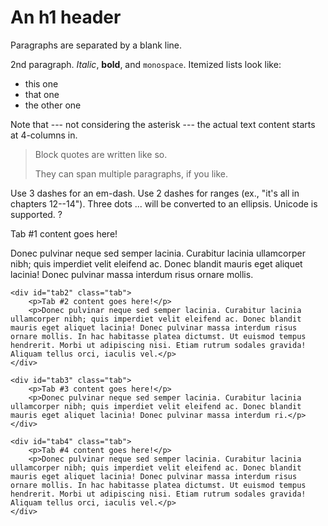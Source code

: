 <head>
<link rel="stylesheet" type="text/css" href="https://github.com/orzade/testorza/blob/master/style.css">
<script src="https://github.com/orzade/testorza/blob/master/jquery.js"></script> 
</head>

An h1 header
============

Paragraphs are separated by a blank line.

2nd paragraph. *Italic*, **bold**, and `monospace`. Itemized lists
look like:

  * this one
  * that one
  * the other one

Note that --- not considering the asterisk --- the actual text
content starts at 4-columns in.

> Block quotes are
> written like so.
>
> They can span multiple paragraphs,
> if you like.

Use 3 dashes for an em-dash. Use 2 dashes for ranges (ex., "it's all
in chapters 12--14"). Three dots ... will be converted to an ellipsis.
Unicode is supported. ?

<div class="tab-content">
    <div id="tab1" class="tab active">
        <p>Tab #1 content goes here!</p>
        <p>Donec pulvinar neque sed semper lacinia. Curabitur lacinia ullamcorper nibh; quis imperdiet velit eleifend ac. Donec blandit mauris eget aliquet lacinia! Donec pulvinar massa         interdum risus ornare mollis.</p>
    </div>
 
    <div id="tab2" class="tab">
        <p>Tab #2 content goes here!</p>
        <p>Donec pulvinar neque sed semper lacinia. Curabitur lacinia ullamcorper nibh; quis imperdiet velit eleifend ac. Donec blandit mauris eget aliquet lacinia! Donec pulvinar massa interdum risus ornare mollis. In hac habitasse platea dictumst. Ut euismod tempus hendrerit. Morbi ut adipiscing nisi. Etiam rutrum sodales gravida! Aliquam tellus orci, iaculis vel.</p>
    </div>
 
    <div id="tab3" class="tab">
        <p>Tab #3 content goes here!</p>
        <p>Donec pulvinar neque sed semper lacinia. Curabitur lacinia ullamcorper nibh; quis imperdiet velit eleifend ac. Donec blandit mauris eget aliquet lacinia! Donec pulvinar massa interdum ri.</p>
    </div>
 
    <div id="tab4" class="tab">
        <p>Tab #4 content goes here!</p>
        <p>Donec pulvinar neque sed semper lacinia. Curabitur lacinia ullamcorper nibh; quis imperdiet velit eleifend ac. Donec blandit mauris eget aliquet lacinia! Donec pulvinar massa interdum risus ornare mollis. In hac habitasse platea dictumst. Ut euismod tempus hendrerit. Morbi ut adipiscing nisi. Etiam rutrum sodales gravida! Aliquam tellus orci, iaculis vel.</p>
    </div>
</div>

